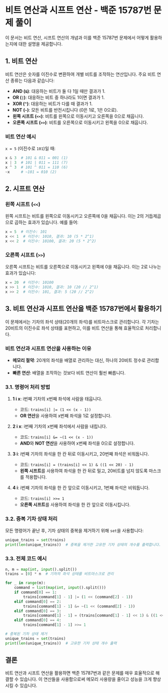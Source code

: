 
# 비트 연산과 시프트 연산 - 백준 15787번 문제 풀이

이 문서는 비트 연산, 시프트 연산의 개념과 이를 백준 15787번 문제에서 어떻게 활용하는지에 대한 설명을 제공합니다.

## 1. 비트 연산

비트 연산은 숫자를 이진수로 변환하여 개별 비트를 조작하는 연산입니다. 주요 비트 연산 종류는 다음과 같습니다:

- **AND (`&`)**: 대응하는 비트가 둘 다 1일 때만 결과가 1.
- **OR (`|`)**: 대응하는 비트 중 하나라도 1이면 결과가 1.
- **XOR (`^`)**: 대응하는 비트가 다를 때 결과가 1.
- **NOT (`~`)**: 모든 비트를 반전시킵니다 (0은 1로, 1은 0으로).
- **왼쪽 시프트 (`<<`)**: 비트를 왼쪽으로 이동시키고 오른쪽을 0으로 채웁니다.
- **오른쪽 시프트 (`>>`)**: 비트를 오른쪽으로 이동시키고 왼쪽을 0으로 채웁니다.

### 비트 연산 예시

`x = 5` (이진수로 `101`)일 때:

```python
x & 3  # 101 & 011 = 001 (1)
x | 3  # 101 | 011 = 111 (7)
x ^ 3  # 101 ^ 011 = 110 (6)
~x     # ~101 = 010 (2)
```

## 2. 시프트 연산

### 왼쪽 시프트 (`<<`)
왼쪽 시프트는 비트를 왼쪽으로 이동시키고 오른쪽에 0을 채웁니다. 이는 2의 거듭제곱으로 곱하는 효과가 있습니다. 예를 들어:

```python
x = 5  # 이진수: 101
x << 1  # 이진수: 1010, 결과: 10 (5 * 2^1)
x << 2  # 이진수: 10100, 결과: 20 (5 * 2^2)
```

### 오른쪽 시프트 (`>>`)
오른쪽 시프트는 비트를 오른쪽으로 이동시키고 왼쪽에 0을 채웁니다. 이는 2로 나누는 효과가 있습니다:

```python
x = 20  # 이진수: 10100
x >> 1  # 이진수: 1010, 결과: 10 (20 // 2^1)
x >> 2  # 이진수: 101, 결과: 5 (20 // 2^2)
```

## 3. 비트 연산과 시프트 연산을 백준 15787번에서 활용하기

이 문제에서는 기차의 좌석 상태(20개의 좌석)를 비트마스크로 관리합니다. 각 기차는 20비트의 이진수로 좌석 상태를 표현하고, 이를 비트 연산을 통해 효율적으로 처리합니다.

### 비트 연산과 시프트 연산을 사용하는 이유

- **메모리 절약**: 20개의 좌석을 배열로 관리하는 대신, 하나의 20비트 정수로 관리합니다.
- **빠른 연산**: 배열을 조작하는 것보다 비트 연산이 훨씬 빠릅니다.

### 3.1. 명령어 처리 방법

1. **1 i x**: i번째 기차의 x번째 좌석에 사람을 태웁니다.
    - 코드: `trains[i] |= (1 << (x - 1))`
    - **OR 연산**을 사용하여 x번째 좌석을 1로 설정합니다.
  
2. **2 i x**: i번째 기차의 x번째 좌석에서 사람을 내립니다.
    - 코드: `trains[i] &= ~(1 << (x - 1))`
    - **AND**와 **NOT 연산**을 사용하여 x번째 좌석을 0으로 설정합니다.

3. **3 i**: i번째 기차의 좌석을 한 칸 뒤로 이동시키고, 20번째 좌석은 비워둡니다.
    - 코드: `trains[i] = (trains[i] << 1) & ((1 << 20) - 1)`
    - **왼쪽 시프트**를 사용하여 좌석을 한 칸 뒤로 밀고, 20비트를 넘지 않도록 마스크를 적용합니다.

4. **4 i**: i번째 기차의 좌석을 한 칸 앞으로 이동시키고, 1번째 좌석은 비워둡니다.
    - 코드: `trains[i] >>= 1`
    - **오른쪽 시프트**를 사용하여 좌석을 한 칸 앞으로 이동시킵니다.

### 3.2. 중복 기차 상태 처리

모든 명령어가 끝난 후, 기차 상태의 중복을 제거하기 위해 `set`을 사용합니다:

```python
unique_trains = set(trains)
print(len(unique_trains))  # 중복을 제거한 고유한 기차 상태의 개수를 출력합니다.
```

### 3.3. 전체 코드 예시

```python
n, m = map(int, input().split())
trains = [0] * n  # 기차의 좌석 상태를 비트마스크로 관리

for _ in range(m):
    command = list(map(int, input().split()))
    if command[0] == 1:
        trains[command[1] - 1] |= (1 << (command[2] - 1))
    elif command[0] == 2:
        trains[command[1] - 1] &= ~(1 << (command[2] - 1))
    elif command[0] == 3:
        trains[command[1] - 1] = (trains[command[1] - 1] << 1) & ((1 << 20) - 1)
    elif command[0] == 4:
        trains[command[1] - 1] >>= 1

# 중복된 기차 상태 제거
unique_trains = set(trains)
print(len(unique_trains))  # 고유한 기차 상태 개수 출력
```

## 결론

비트 연산과 시프트 연산을 활용하면 백준 15787번과 같은 문제를 매우 효율적으로 해결할 수 있습니다. 이 연산들을 사용함으로써 메모리 사용량을 줄이고 성능을 크게 향상시킬 수 있습니다.
